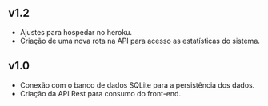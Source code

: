 ## v1.2

- Ajustes para hospedar no heroku.
- Criação de uma nova rota na API para acesso as estatísticas do sistema.

## v1.0

- Conexão com o banco de dados SQLite para a persistência dos dados.
- Criação da API Rest para consumo do front-end.
